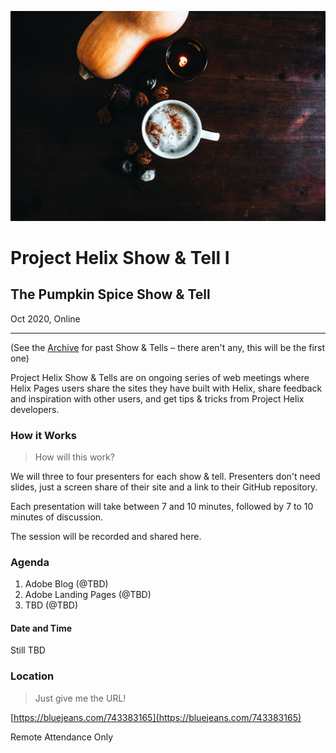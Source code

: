 ![](./1-pumpkin-spice-show-and-tell/1.jpg)

# Project Helix Show & Tell I

## The Pumpkin Spice Show & Tell

Oct 2020, Online

---

(See the [Archive](./README.md) for past Show & Tells – there aren't any, this will be the first one)

Project Helix Show & Tells are on ongoing series of web meetings where Helix Pages users share the sites they have built with Helix, share feedback and inspiration with other users, and get tips & tricks from Project Helix developers.

### How it Works

> How will this work?

We will three to four presenters for each show & tell. Presenters don't need slides, just a screen share of their site and a link to their GitHub repository.

Each presentation will take between 7 and 10 minutes, followed by 7 to 10 minutes of discussion.

The session will be recorded and shared here.

### Agenda

1. Adobe Blog (@TBD)
2. Adobe Landing Pages (@TBD)
3. TBD (@TBD)

#### Date and Time

Still TBD

### Location

> Just give me the URL!

[https://bluejeans.com/743383165](https://bluejeans.com/743383165)

Remote Attendance Only